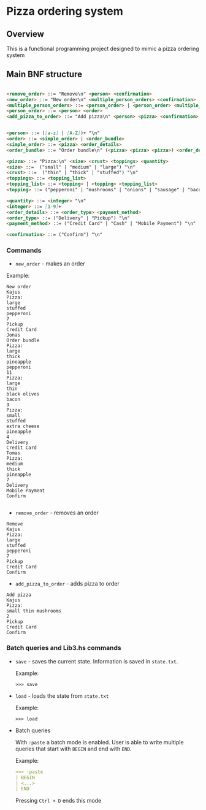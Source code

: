 # Pizza ordering system

## Overview

This is a functional programming project designed to mimic a pizza ordering system

## Main BNF structure

```markdown

<remove_order> ::= "Remove\n" <person> <confirmation>
<new_order> ::= "New order\n" <multiple_person_orders> <confirmation>
<multiple_person_orders> ::= <person_order> | <person_order> <multiple_person_orders>
<person_order> ::= <person> <order>
<add_pizza_to_order> ::= "Add pizza\n" <person> <pizza> <confirmation>


<person> ::= ([a-z] | [A-Z])+ "\n"
<order> ::= <simple_order> | <order_bundle>
<simple_order> ::= <pizza> <order_details>
<order_bundle> ::= "Order bundle\n" (<pizza> <pizza> <pizza>) <order_details>

<pizza> ::= "Pizza:\n" <size> <crust> <toppings> <quantity>
<size> ::=  ("small" | "medium" | "large") "\n"
<crust> ::=  ("thin" | "thick" | "stuffed") "\n"
<toppings> ::= <topping_list>
<topping_list> ::= <topping> | <topping> <topping_list>
<topping> ::= ("pepperoni" | "mushrooms" | "onions" | "sausage" | "bacon" | "extra cheese") "\n"

<quantity> ::= <integer> "\n"
<integer> ::= [1-9]+
<order_details> ::= <order_type> <payment_method>
<order_type> ::= ("Delivery" | "Pickup") "\n"
<payment_method> ::= ("Credit Card" | "Cash" | "Mobile Payment") "\n"

<confirmation> ::= ("Confirm") "\n"
```

### Commands

* `new_order` - makes an order

Example:
```
New order
Kajus
Pizza:
large
stuffed
pepperoni
7
Pickup
Credit Card
Jonas
Order bundle
Pizza:
large
thick
pineapple
pepperoni
11
Pizza:
large
thin
black olives
bacon
3
Pizza:
small
stuffed
extra cheese
pineapple
4
Delivery
Credit Card
Tomas
Pizza:
medium
thick
pineapple
7
Delivery
Mobile Payment
Confirm


```
* `remove_order` - removes an order
    
```
Remove
Kajus
Pizza:
large
stuffed
pepperoni
7
Pickup
Credit Card
Confirm
```

* `add_pizza_to_order` - adds pizza to order
```
Add pizza
Kajus
Pizza:
small thin mushrooms
2
Pickup
Credit Card
Confirm
```

### Batch queries and Lib3.hs commands

* `save` - saves the current state. Information is saved in `state.txt`.

    Example:
    ```
    >>> save
    ```

* `load` - loads the state from `state.txt`

    Example:
    ```
    >>> load
    ```
* Batch queries
    
    With `:paste` a batch mode is enabled. User is able to write multiple queries that start with `BEGIN` and end with `END`.

    Example:
    ```markdown
    >>> :paste
    | BEGIN
    | <...>
    | END
    ```

    Pressing `Ctrl + D` ends this mode